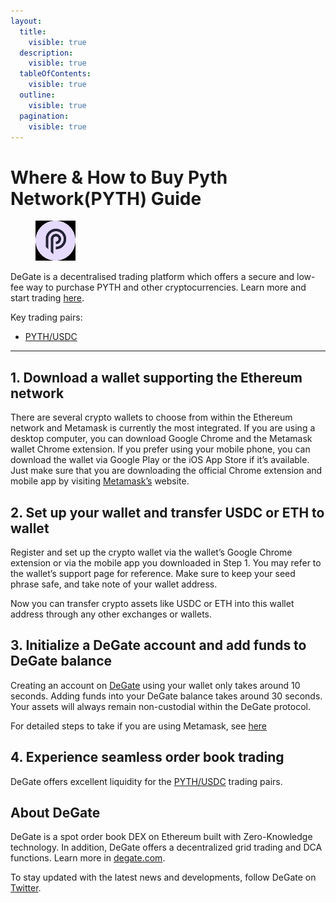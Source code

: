```yaml
---
layout:
  title:
    visible: true
  description:
    visible: true
  tableOfContents:
    visible: true
  outline:
    visible: true
  pagination:
    visible: true
---
```


# Where & How to Buy Pyth Network(PYTH) Guide

<figure><img src="../images/pyth_0xefc0ced4b3d536103e76a1c4c74f0385c8f4bdd31715158902311.jpg" alt="PYTH" width="64"><figcaption></figcaption></figure>

DeGate is a decentralised trading platform which offers a secure and low-fee way to purchase PYTH and other cryptocurrencies. Learn more and start trading [here](https://app.degate.com/trade/USDC/0xefc0ced4b3d536103e76a1c4c74f0385c8f4bdd3?utm_source=howtobuy).&#x20;

Key trading pairs:

* [PYTH/USDC](https://app.degate.com/trade/USDC/0xefc0ced4b3d536103e76a1c4c74f0385c8f4bdd3?utm_source=howtobuy)

***

## 1. Download a wallet supporting the Ethereum network

There are several crypto wallets to choose from within the Ethereum network and Metamask is currently the most integrated. If you are using a desktop computer, you can download Google Chrome and the Metamask wallet Chrome extension. If you prefer using your mobile phone, you can download the wallet via Google Play or the iOS App Store if it’s available. Just make sure that you are downloading the official Chrome extension and mobile app by visiting [Metamask’s](https://metamask.io/) website.

## 2. Set up your wallet and transfer USDC or ETH to wallet

Register and set up the crypto wallet via the wallet’s Google Chrome extension or via the mobile app you downloaded in Step 1. You may refer to the wallet’s support page for reference. Make sure to keep your seed phrase safe, and take note of your wallet address.&#x20;

Now you can transfer crypto assets like USDC or ETH into this wallet address through any other exchanges or wallets.

## 3. Initialize a DeGate account and add funds to DeGate balance

Creating an account on [DeGate](https://app.degate.com/?utm_source=PYTH_howtobuy) using your wallet only takes around 10 seconds. Adding funds into your DeGate balance takes around 30 seconds. Your assets will always remain non-custodial within the DeGate protocol.

For detailed steps to take if you are using Metamask, see [here](https://docs.degate.com/v/product_en/main-features/wallet-connectivity/metamask)

## 4. Experience seamless order book trading

DeGate offers excellent liquidity for the [PYTH/USDC](https://app.degate.com/trade/USDC/0xefc0ced4b3d536103e76a1c4c74f0385c8f4bdd3?utm_source=howtobuy) trading pairs.&#x20;

## About DeGate

DeGate is a spot order book DEX on Ethereum built with Zero-Knowledge technology. In addition, DeGate offers a decentralized grid trading and DCA functions.  Learn more in [degate.com](https://degate.com/?utm_source=PYTH_howtobuy).

To stay updated with the latest news and developments, follow DeGate on [Twitter](https://twitter.com/degatedex).
